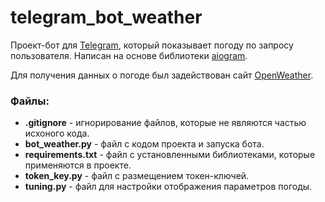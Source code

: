 # telegram_bot_weather

Проект-бот для [Telegram](https://web.telegram.org/a/), который показывает погоду по запросу пользователя. Написан на основе библиотеки [aiogram](https://pypi.org/project/aiogram/).

Для получения данных о погоде был задействован сайт [OpenWeather](https://openweathermap.org/).

### Файлы:
* **.gitignore** - игнорирование файлов, которые не являются частью исхоного кода.
* **bot_weather.py** - файл с кодом проекта и запуска бота. 
* **requirements.txt** - файл с установленными библиотеками, которые применяются в проекте.
* **token_key.py** - файл с размещением токен-ключей.
* **tuning.py** - файл для настройки отображения параметров погоды.
